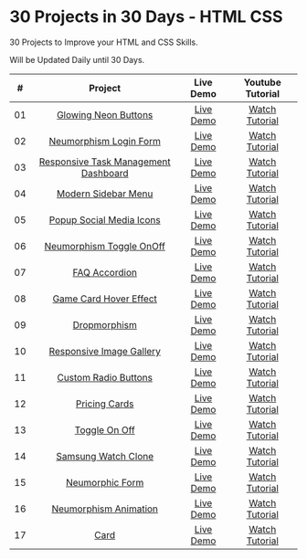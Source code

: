 # 30 Projects in 30 Days - HTML CSS

30 Projects to Improve your HTML and CSS Skills.

Will be Updated Daily until 30 Days.

| #            | Project    | Live Demo     |   Youtube Tutorial   |
| :---:        |    :---:   |    :---:      |       :---:      |
| 01       | [Glowing Neon Buttons](https://github.com/somanath-goudar/30Projects30Days/tree/master/1-glowing-neon-buttons)      | [Live Demo](https://somanath-goudar.github.io/30Projects30Days/1-glowing-neon-buttons/)   | [Watch Tutorial](https://youtu.be/TGVncD5dtcI)      |
| 02       | [Neumorphism Login Form](https://github.com/somanath-goudar/30Projects30Days/tree/master/2-neumorphism-login-form)      | [Live Demo](https://somanath-goudar.github.io/30Projects30Days/2-neumorphism-login-form/)   | [Watch Tutorial](https://youtu.be/A8OBtZR9Msw)      |
| 03       | [Responsive Task Management Dashboard](https://github.com/somanath-goudar/30Projects30Days/tree/master/3-task-management-dashboard-ui)      | [Live Demo](https://somanath-goudar.github.io/30Projects30Days/3-task-management-dashboard-ui/)   | [Watch Tutorial](https://youtu.be/mvXX32keamM)      |
| 04       | [Modern Sidebar Menu](https://github.com/somanath-goudar/30Projects30Days/tree/master/4-modern-sidebar-menu)      | [Live Demo](https://somanath-goudar.github.io/30Projects30Days/4-modern-sidebar-menu/)   | [Watch Tutorial](https://youtu.be/W6G458BAAYY)      |
| 05       | [Popup Social Media Icons](https://github.com/somanath-goudar/30Projects30Days/tree/master/5-popup-social-icons)      | [Live Demo](https://somanath-goudar.github.io/30Projects30Days/5-popup-social-icons/)   | [Watch Tutorial](https://youtu.be/X86OxINWnVk)      |
| 06       | [Neumorphism Toggle OnOff](https://github.com/somanath-goudar/30Projects30Days/tree/master/6-neumorphism-toggle-onoff)      | [Live Demo](https://somanath-goudar.github.io/30Projects30Days/6-neumorphism-toggle-onoff/)   | [Watch Tutorial](https://youtu.be/HcEXOqHgcL4)      |
| 07       | [FAQ Accordion](https://github.com/somanath-goudar/30Projects30Days/tree/master/7-faq-accordion)      | [Live Demo](https://somanath-goudar.github.io/30Projects30Days/7-faq-accordion/)   | [Watch Tutorial](https://youtu.be/qdYY4a-qPTk)      |
| 08       | [Game Card Hover Effect](https://github.com/somanath-goudar/30Projects30Days/tree/master/8-game-card-hover)      | [Live Demo](https://somanath-goudar.github.io/30Projects30Days/8-game-card-hover/)   | [Watch Tutorial](https://youtu.be/DmEcanPih_4)      |
| 09       | [Dropmorphism](https://github.com/somanath-goudar/30Projects30Days/tree/master/9-dropmorphism)      | [Live Demo](https://somanath-goudar.github.io/30Projects30Days/9-dropmorphism/)   | [Watch Tutorial](https://youtu.be/1FygYA8bUIY)      |
| 10       | [Responsive Image Gallery](https://github.com/somanath-goudar/30Projects30Days/tree/master/10-responsive-image-gallery)      | [Live Demo](https://somanath-goudar.github.io/30Projects30Days/10-responsive-image-gallery/)   | [Watch Tutorial](https://youtu.be/6VgThhxrTdk)      |
| 11       | [Custom Radio Buttons](https://github.com/somanath-goudar/30Projects30Days/tree/master/11-custom-radio-buttons)      | [Live Demo](https://somanath-goudar.github.io/30Projects30Days/11-custom-radio-buttons/)   | [Watch Tutorial](https://youtu.be/ixx5hctmhFU)      |
| 12       | [Pricing Cards](https://github.com/somanath-goudar/30Projects30Days/tree/master/12-pricing-cards)      | [Live Demo](https://somanath-goudar.github.io/30Projects30Days/12-pricing-cards/)   | [Watch Tutorial](https://youtu.be/3no4wrHP2Ek)      |
| 13       | [Toggle On Off](https://github.com/somanath-goudar/30Projects30Days/tree/master/13-toggle-onoff)      | [Live Demo](https://somanath-goudar.github.io/30Projects30Days/13-toggle-onoff/)   | [Watch Tutorial](https://youtu.be/E1lCCB6y_JE)      |
| 14       | [Samsung Watch Clone](https://github.com/somanath-goudar/30Projects30Days/tree/master/14-samsung-watch-clone)      | [Live Demo](https://somanath-goudar.github.io/30Projects30Days/14-samsung-watch-clone/)   | [Watch Tutorial](https://youtu.be/LwPBMR97edA)      |
| 15       | [Neumorphic Form](https://github.com/somanath-goudar/30Projects30Days/tree/master/15-neumorphic-form)      | [Live Demo](https://somanath-goudar.github.io/30Projects30Days/15-neumorphic-form/)   | [Watch Tutorial](https://youtu.be/8oxFH0GpiAQ)      |
| 16       | [Neumorphism Animation](https://github.com/somanath-goudar/30Projects30Days/tree/master/16-neumorphism-animation)      | [Live Demo](https://somanath-goudar.github.io/30Projects30Days/16-neumorphism-animation/)   | [Watch Tutorial](https://youtu.be/RUsjvG3_rNA)      |
| 17       | [Card](https://github.com/somanath-goudar/30Projects30Days/tree/master/17-card)      | [Live Demo](https://somanath-goudar.github.io/30Projects30Days/17-card/)   | [Watch Tutorial](https://youtu.be/xQCsnByVyIs)      |








